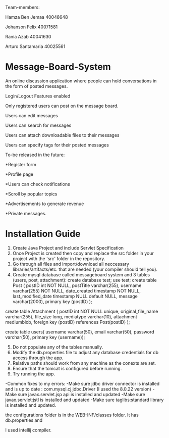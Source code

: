 Team-members:

Hamza Ben Jemaa 40048648

Johanson Felix 40071581

Rania Azab 40041630

Arturo Santamaria 40025561

# Message-Board-System

An online discussion application where people can hold conversations in the form of posted messages. 

Login/Logout Features enabled

Only registered users can post on the message board.

Users can edit messages

Users can search for messages

Users can attach downloadable files to their messages

Users can specify tags for their posted messages

To-be released in the future:

  *Register form
  
  *Profile page
  
  *Users can check notifications
  
  *Scroll by popular topics 
  
  *Advertisements to generate revenue
  
  *Private messages.
  
  # Installation Guide
  
  1. Create Java Project and include Servlet Specification
  2. Once Project is created then copy and replace the src folder in your project with the 'src' folder in the repository.
  3. Go through all files and import/download all neccessary libraries/artifacts/etc. that are needed (your compiler should tell you).
  4. Create mysql database called messageboard system and 3 tables (users, post, attachment):
      create database test;
      use test;
      create table Post (
postID int NOT NULL,
postTitle varchar(255),
username varchar(255) NOT NULL,
date_created timestamp NOT NULL,
last_modified_date timestamp NULL default NULL,
message varchar(2000),
primary key (postID)
);

create table Attachment (
postID int NOT NULL unique,
original_file_name varchar(255),
file_size long,
mediatype varchar(10),
attachment mediumblob,
foreign key (postID) references Post(postID)
);

create table users(
username varchar(50),
email varchar(50),
password varchar(50),
primary key (username));


  5. Do not populate any of the tables manually.
  6. Modify the db.properties file to adjust any database credentials for db access through the app.
  7. Relative paths should work from any machine as the conexts are set.
  8. Ensure that the tomcat is configured before running.
  9. Try running the app.

-Common fixes to my errors:
 -Make sure jdbc driver connector is installed and is up to date : com.mysql.cj.jdbc.Driver (I used the 8.0.22 version)
 -Make sure javax.servlet.jsp api is installed and updated
 -Make sure javax.servlet:jstl is installed and updated
 -Make sure taglibs:standard library is installed and updated.
 
 the configurations folder is in the WEB-INF/classes folder. It has db.properties and 
 
 I used intellij compiler.
  
  
